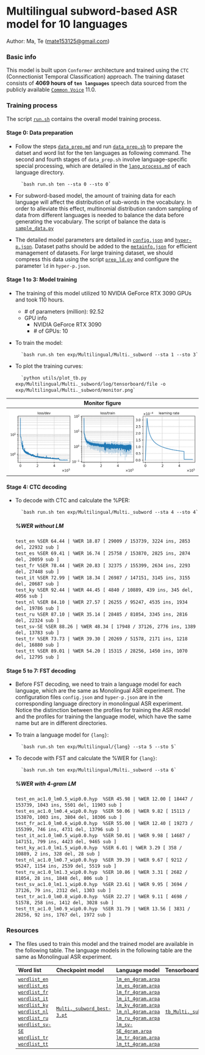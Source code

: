 # Multilingual subword-based ASR model for 10 languages
Author: Ma, Te (mate153125@gmail.com)
### Basic info

This model is built upon `Conformer` architecture and trained using the `CTC` (Connectionist Temporal Classification) approach. The training dataset consists of __4069 hours of `ten languages`__ speech data sourced from the publicly available [`Common Voice`](https://commonvoice.mozilla.org/) 11.0. 

### Training process

The script [`run.sh`](../../../run.sh) contains the overall model training process.

#### Stage 0: Data preparation
* Follow the steps [`data_prep.md`](../../../local/data_prep.md) and run [`data_prep.sh`](../../../local/data_prep.sh) to prepare the datset and word list for the ten languages as following command. The second and fourth stages of `data_prep.sh` involve language-specific special processing, which are detailed in the [`lang_process.md`](../../../lang-process/) of each language directory.

        `bash run.sh ten --sta 0 --sto 0`

* For subword-based model, the amount of training data for each language will affect the distribution of sub-words in the vocabulary. In order to alleviate this effect, multinomial distribution random sampling of data from different languages is needed to balance the data before generating the vocabulary. The script of balance the data is [`sample_data.py`](../../../local/tools/sample_data.py)
* The detailed model parameters are detailed in [`config.json`](config.json) and [`hyper-p.json`](hyper-p.json). Dataset paths should be added to the [`metainfo.json`](../../../data/metainfo.json) for efficient management of datasets. For large training dataset, we should compress this data using the script [`prep_ld.py`](../../../local/tools/prep_ld.py) and configure the parameter `ld` in `hyper-p.json`.

#### Stage 1 to 3: Model training
* The training of this model utilized 10 NVIDIA GeForce RTX 3090 GPUs and took 110 hours. 
  * \# of parameters (million): 92.52
  * GPU info
      * NVIDIA GeForce RTX 3090
      * \# of GPUs: 10

* To train the model:

        `bash run.sh ten exp/Multilingual/Multi._subword --sta 1 --sto 3`
* To plot the training curves:

        `python utils/plot_tb.py exp/Multilingual/Multi._subword/log/tensorboard/file -o exp/Multilingual/Multi._subword/monitor.png`

|     Monitor figure    |
|:-----------------------:|
|![tb-plot](./monitor.png)|

#### Stage 4: CTC decoding
* To decode with CTC and calculate the %PER:

        `bash run.sh ten exp/Multilingual/Multi._subword --sta 4 --sto 4`

    ##### %WER without LM
    ```
    test_en %SER 64.44 | %WER 18.87 [ 29009 / 153739, 3224 ins, 2853 del, 22932 sub ]
    test_es %SER 69.41 | %WER 16.74 [ 25758 / 153870, 2825 ins, 2874 del, 20059 sub ]
    test_fr %SER 78.44 | %WER 20.83 [ 32375 / 155399, 2634 ins, 2293 del, 27448 sub ]
    test_it %SER 72.99 | %WER 18.34 [ 26987 / 147151, 3145 ins, 3155 del, 20687 sub ]
    test_ky %SER 92.44 | %WER 44.45 [ 4840 / 10889, 439 ins, 345 del, 4056 sub ]
    test_nl %SER 84.10 | %WER 27.57 [ 26255 / 95247, 4535 ins, 1934 del, 19786 sub ]
    test_ru %SER 87.10 | %WER 35.14 [ 28485 / 81054, 3345 ins, 2816 del, 22324 sub ]
    test_sv-SE %SER 88.26 | %WER 48.34 [ 17948 / 37126, 2776 ins, 1389 del, 13783 sub ]
    test_tr %SER 73.73 | %WER 39.30 [ 20269 / 51578, 2171 ins, 1218 del, 16880 sub ]
    test_tt %SER 89.01 | %WER 54.20 [ 15315 / 28256, 1450 ins, 1070 del, 12795 sub ]
    ```

#### Stage 5 to 7: FST decoding
* Before FST decoding, we need to train a language model for each language, which are the same as Monolingual ASR experiment. The configuration files `config.json` and `hyper-p.json` are in the corresponding language directory in monolingual ASR experiment. Notice the distinction between the profiles for training the ASR model and the profiles for training the language model, which have the same name but are in different directories.
* To train a language model for `{lang}`:

        `bash run.sh ten exp/Multilingual/{lang} --sta 5 --sto 5`

* To decode with FST and calculate the %WER for `{lang}`:

        `bash run.sh ten exp/Multilingual/Multi._subword --sta 6`

    ##### %WER with 4-gram LM
    ```
    test_en_ac1.0_lm0.5_wip0.0.hyp  %SER 45.98 | %WER 12.00 [ 18447 / 153739, 1043 ins, 5501 del, 11903 sub ]
    test_es_ac1.0_lm0.4_wip0.0.hyp  %SER 50.06 | %WER 9.82 [ 15113 / 153870, 1003 ins, 3804 del, 10306 sub ]
    test_fr_ac1.0_lm0.6_wip0.0.hyp  %SER 55.00 | %WER 12.40 [ 19273 / 155399, 746 ins, 4731 del, 13796 sub ]
    test_it_ac1.0_lm0.5_wip0.0.hyp  %SER 50.01 | %WER 9.98 [ 14687 / 147151, 799 ins, 4423 del, 9465 sub ]
    test_ky_ac1.0_lm1.5_wip0.0.hyp  %SER 6.01 | %WER 3.29 [ 358 / 10889, 2 ins, 328 del, 28 sub ]
    test_nl_ac1.0_lm0.7_wip0.0.hyp  %SER 39.39 | %WER 9.67 [ 9212 / 95247, 1154 ins, 2539 del, 5519 sub ]
    test_ru_ac1.0_lm1.3_wip0.0.hyp  %SER 10.86 | %WER 3.31 [ 2682 / 81054, 28 ins, 1848 del, 806 sub ]
    test_sv_ac1.0_lm1.1_wip0.0.hyp  %SER 23.61 | %WER 9.95 [ 3694 / 37126, 79 ins, 2312 del, 1303 sub ]
    test_tr_ac1.0_lm0.8_wip0.0.hyp  %SER 22.27 | %WER 9.11 [ 4698 / 51578, 258 ins, 1412 del, 3028 sub ]
    test_tt_ac1.0_lm0.9_wip0.0.hyp  %SER 31.79 | %WER 13.56 [ 3831 / 28256, 92 ins, 1767 del, 1972 sub ]
    ```

### Resources
* The files used to train this model and the trained model are available in the following table. The language models in the following table are the same as Monolingual ASR experiment.

    | Word list | Checkpoint model | Language model | Tensorboard log |
    | ----------- | ----------- | ----------- | ----------- |
    | [`wordlist_en`](https://cat-ckpt.oss-cn-beijing.aliyuncs.com/cat-multilingual/cv-lang10/dict/en/wordlist_en) [`wordlist_es`](https://cat-ckpt.oss-cn-beijing.aliyuncs.com/cat-multilingual/cv-lang10/dict/es/wordlist_es) [`wordlist_fr`](https://cat-ckpt.oss-cn-beijing.aliyuncs.com/cat-multilingual/cv-lang10/dict/fr/wordlist_fr) [`wordlist_it`](https://cat-ckpt.oss-cn-beijing.aliyuncs.com/cat-multilingual/cv-lang10/dict/it/wordlist_it) [`wordlist_ky`](https://cat-ckpt.oss-cn-beijing.aliyuncs.com/cat-multilingual/cv-lang10/dict/ky/wordlist_ky) [`wordlist_nl`](https://cat-ckpt.oss-cn-beijing.aliyuncs.com/cat-multilingual/cv-lang10/dict/nl/wordlist_nl) [`wordlist_ru`](https://cat-ckpt.oss-cn-beijing.aliyuncs.com/cat-multilingual/cv-lang10/dict/ru/wordlist_ru) [`wordlist_sv-SE`](https://cat-ckpt.oss-cn-beijing.aliyuncs.com/cat-multilingual/cv-lang10/dict/sv-SE/wordlist_sv-SE) [`wordlist_tr`](https://cat-ckpt.oss-cn-beijing.aliyuncs.com/cat-multilingual/cv-lang10/dict/tr/wordlist_tr) [`wordlist_tt`](https://cat-ckpt.oss-cn-beijing.aliyuncs.com/cat-multilingual/cv-lang10/dict/tt/wordlist_tt) | [`Multi._subword_best-3.pt`](https://cat-ckpt.oss-cn-beijing.aliyuncs.com/cat-multilingual/cv-lang10/exp/Multi._subword/Multi._subword_best-3.pt) | [`lm_en_4gram.arpa`](https://cat-ckpt.oss-cn-beijing.aliyuncs.com/cat-multilingual/cv-lang10/exp/en/lm_en_4gram.arpa) [`lm_es_4gram.arpa`](https://cat-ckpt.oss-cn-beijing.aliyuncs.com/cat-multilingual/cv-lang10/exp/es/lm_es_4gram.arpa) [`lm_fr_4gram.arpa`](https://cat-ckpt.oss-cn-beijing.aliyuncs.com/cat-multilingual/cv-lang10/exp/fr/lm_fr_4gram.arpa) [`lm_it_4gram.arpa`](https://cat-ckpt.oss-cn-beijing.aliyuncs.com/cat-multilingual/cv-lang10/exp/it/lm_it_4gram.arpa) [`lm_ky_4gram.arpa`](https://cat-ckpt.oss-cn-beijing.aliyuncs.com/cat-multilingual/cv-lang10/exp/ky/lm_ky_4gram.arpa) [`lm_nl_4gram.arpa`](https://cat-ckpt.oss-cn-beijing.aliyuncs.com/cat-multilingual/cv-lang10/exp/nl/lm_nl_4gram.arpa) [`lm_ru_4gram.arpa`](https://cat-ckpt.oss-cn-beijing.aliyuncs.com/cat-multilingual/cv-lang10/exp/ru/lm_ru_4gram.arpa) [`lm_sv-SE_4gram.arpa`](https://cat-ckpt.oss-cn-beijing.aliyuncs.com/cat-multilingual/cv-lang10/exp/sv-SE/lm_sv-SE_4gram.arpa) [`lm_tr_4gram.arpa`](https://cat-ckpt.oss-cn-beijing.aliyuncs.com/cat-multilingual/cv-lang10/exp/tr/lm_tr_4gram.arpa) [`lm_tt_4gram.arpa`](https://cat-ckpt.oss-cn-beijing.aliyuncs.com/cat-multilingual/cv-lang10/exp/tt/lm_tt_4gram.arpa) | [`tb_Multi._subword`](https://cat-ckpt.oss-cn-beijing.aliyuncs.com/cat-multilingual/cv-lang10/exp/Multi._subword/tb_Multi._subword.tar.gz) |